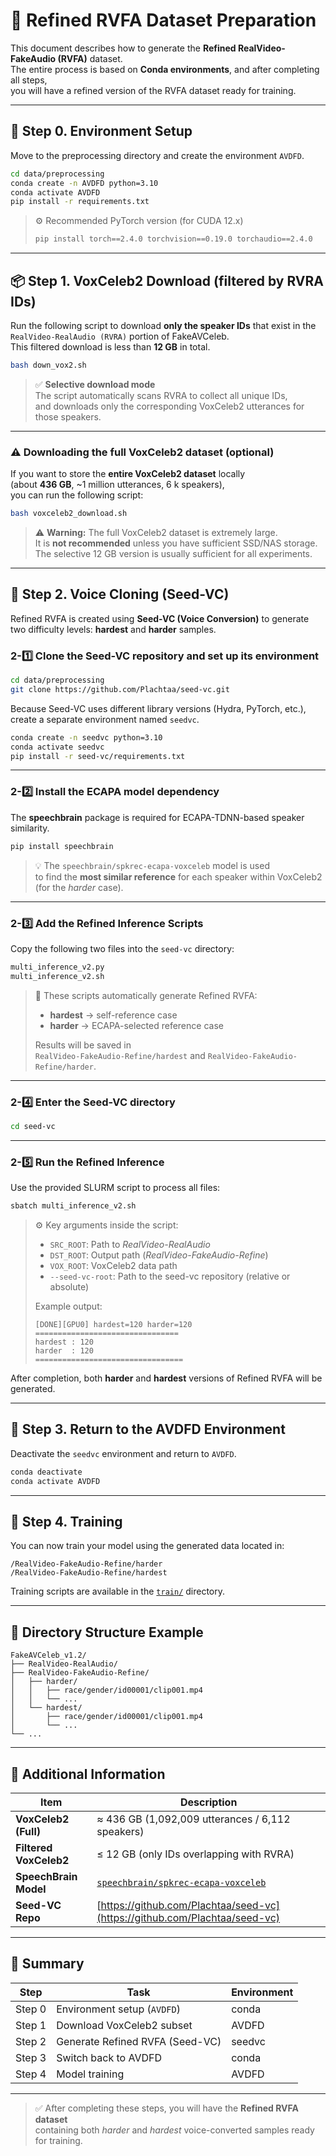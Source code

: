 # 🧩 Refined RVFA Dataset Preparation

This document describes how to generate the **Refined RealVideo-FakeAudio (RVFA)** dataset.  
The entire process is based on **Conda environments**, and after completing all steps,  
you will have a refined version of the RVFA dataset ready for training.

---

## 🧱 Step 0. Environment Setup

Move to the preprocessing directory and create the environment `AVDFD`.

```bash
cd data/preprocessing
conda create -n AVDFD python=3.10
conda activate AVDFD
pip install -r requirements.txt
```

> ⚙️ Recommended PyTorch version (for CUDA 12.x)
> ```bash
> pip install torch==2.4.0 torchvision==0.19.0 torchaudio==2.4.0
> ```

---

## 📦 Step 1. VoxCeleb2 Download (filtered by RVRA IDs)

Run the following script to download **only the speaker IDs** that exist in the  
`RealVideo-RealAudio (RVRA)` portion of FakeAVCeleb.  
This filtered download is less than **12 GB** in total.

```bash
bash down_vox2.sh
```

> ✅ **Selective download mode**  
> The script automatically scans RVRA to collect all unique IDs,  
> and downloads only the corresponding VoxCeleb2 utterances for those speakers.

---

### ⚠️ Downloading the full VoxCeleb2 dataset (optional)

If you want to store the **entire VoxCeleb2 dataset** locally  
(about **436 GB**, ~1 million utterances, 6 k speakers),  
you can run the following script:

```bash
bash voxceleb2_download.sh
```

> ⚠️ **Warning:** The full VoxCeleb2 dataset is extremely large.  
> It is **not recommended** unless you have sufficient SSD/NAS storage.  
> The selective 12 GB version is usually sufficient for all experiments.

---

## 🧬 Step 2. Voice Cloning (Seed-VC)

Refined RVFA is created using **Seed-VC (Voice Conversion)** to generate  
two difficulty levels: **hardest** and **harder** samples.

### 2-1️⃣ Clone the Seed-VC repository and set up its environment

```bash
cd data/preprocessing
git clone https://github.com/Plachtaa/seed-vc.git
```

Because Seed-VC uses different library versions (Hydra, PyTorch, etc.),  
create a separate environment named `seedvc`.

```bash
conda create -n seedvc python=3.10
conda activate seedvc
pip install -r seed-vc/requirements.txt
```

---

### 2-2️⃣ Install the ECAPA model dependency

The **speechbrain** package is required for ECAPA-TDNN-based speaker similarity.

```bash
pip install speechbrain
```

> 💡 The `speechbrain/spkrec-ecapa-voxceleb` model is used  
> to find the **most similar reference** for each speaker within VoxCeleb2  
> (for the *harder* case).

---

### 2-3️⃣ Add the Refined Inference Scripts

Copy the following two files into the `seed-vc` directory:

```bash
multi_inference_v2.py
multi_inference_v2.sh
```

> 🧩 These scripts automatically generate Refined RVFA:
> - **hardest** → self-reference case  
> - **harder** → ECAPA-selected reference case  
>
> Results will be saved in  
> `RealVideo-FakeAudio-Refine/hardest` and `RealVideo-FakeAudio-Refine/harder`.

---

### 2-4️⃣ Enter the Seed-VC directory

```bash
cd seed-vc
```

---

### 2-5️⃣ Run the Refined Inference

Use the provided SLURM script to process all files:

```bash
sbatch multi_inference_v2.sh
```

> ⚙️ Key arguments inside the script:
> - `SRC_ROOT`: Path to *RealVideo-RealAudio*  
> - `DST_ROOT`: Output path (*RealVideo-FakeAudio-Refine*)  
> - `VOX_ROOT`: VoxCeleb2 data path  
> - `--seed-vc-root`: Path to the seed-vc repository (relative or absolute)
>
> Example output:
> ```
> [DONE][GPU0] hardest=120 harder=120
> ================================
> hardest : 120
> harder  : 120
> =================================
> ```

After completion, both **harder** and **hardest** versions of Refined RVFA will be generated.

---

## 🎯 Step 3. Return to the AVDFD Environment

Deactivate the `seedvc` environment and return to `AVDFD`.

```bash
conda deactivate
conda activate AVDFD
```

---

## 🚀 Step 4. Training

You can now train your model using the generated data located in:

```
/RealVideo-FakeAudio-Refine/harder
/RealVideo-FakeAudio-Refine/hardest
```

Training scripts are available in the [`train/`](../train) directory.

---

## 📁 Directory Structure Example

```
FakeAVCeleb_v1.2/
├── RealVideo-RealAudio/
├── RealVideo-FakeAudio-Refine/
│   ├── harder/
│   │   ├── race/gender/id00001/clip001.mp4
│   │   └── ...
│   └── hardest/
│       ├── race/gender/id00001/clip001.mp4
│       └── ...
└── ...
```

---

## 🧠 Additional Information

| Item | Description |
|------|--------------|
| **VoxCeleb2 (Full)** | ≈ 436 GB (1,092,009 utterances / 6,112 speakers) |
| **Filtered VoxCeleb2** | ≤ 12 GB (only IDs overlapping with RVRA) |
| **SpeechBrain Model** | [`speechbrain/spkrec-ecapa-voxceleb`](https://huggingface.co/speechbrain/spkrec-ecapa-voxceleb) |
| **Seed-VC Repo** | [https://github.com/Plachtaa/seed-vc](https://github.com/Plachtaa/seed-vc) |

---

## 🧩 Summary

| Step | Task | Environment |
|------|------|--------------|
| Step 0 | Environment setup (`AVDFD`) | conda |
| Step 1 | Download VoxCeleb2 subset | AVDFD |
| Step 2 | Generate Refined RVFA (Seed-VC) | seedvc |
| Step 3 | Switch back to AVDFD | conda |
| Step 4 | Model training | AVDFD |

---

> ✅ After completing these steps, you will have the **Refined RVFA dataset**  
> containing both *harder* and *hardest* voice-converted samples ready for training.
